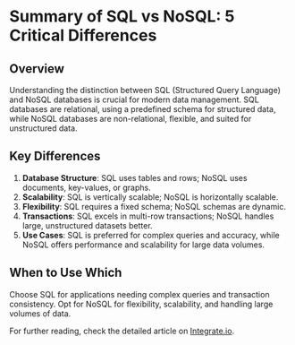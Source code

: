 # Summary of SQL vs NoSQL: 5 Critical Differences

## Overview
Understanding the distinction between SQL (Structured Query Language) and NoSQL databases is crucial for modern data management. SQL databases are relational, using a predefined schema for structured data, while NoSQL databases are non-relational, flexible, and suited for unstructured data.

## Key Differences
1. **Database Structure**: SQL uses tables and rows; NoSQL uses documents, key-values, or graphs.
2. **Scalability**: SQL is vertically scalable; NoSQL is horizontally scalable.
3. **Flexibility**: SQL requires a fixed schema; NoSQL schemas are dynamic.
4. **Transactions**: SQL excels in multi-row transactions; NoSQL handles large, unstructured datasets better.
5. **Use Cases**: SQL is preferred for complex queries and accuracy, while NoSQL offers performance and scalability for large data volumes.

## When to Use Which
Choose SQL for applications needing complex queries and transaction consistency. Opt for NoSQL for flexibility, scalability, and handling large volumes of data.

For further reading, check the detailed article on [Integrate.io](https://www.integrate.io/blog/the-sql-vs-nosql-difference/).
